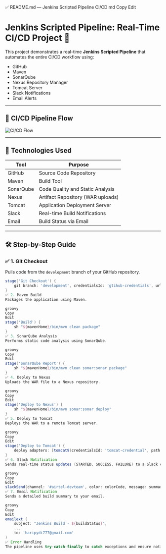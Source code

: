 ✅ README.md — Jenkins Scripted Pipeline CI/CD
md
Copy
Edit
# Jenkins Scripted Pipeline: Real-Time CI/CD Project 🚀

This project demonstrates a real-time **Jenkins Scripted Pipeline** that automates the entire CI/CD workflow using:

- GitHub
- Maven
- SonarQube
- Nexus Repository Manager
- Tomcat Server
- Slack Notifications
- Email Alerts

---

## 🧭 CI/CD Pipeline Flow

![CI/CD Flow](../CI-CD.arch.md.png)

---

## 🧱 Technologies Used

| Tool         | Purpose                            |
|--------------|-------------------------------------|
| GitHub       | Source Code Repository              |
| Maven        | Build Tool                          |
| SonarQube    | Code Quality and Static Analysis    |
| Nexus        | Artifact Repository (WAR uploads)   |
| Tomcat       | Application Deployment Server       |
| Slack        | Real-time Build Notifications       |
| Email        | Build Status via Email              |

---

## 🛠️ Step-by-Step Guide

### ✅ 1. Git Checkout

Pulls code from the `development` branch of your GitHub repository.

```groovy
stage('Git Checkout') {
    git branch: 'development', credentialsId: 'gtihub-credentials', url: 'https://github.com/HarikrishnaPydi/Maven-Web-Project.git'
}
✅ 2. Maven Build
Packages the application using Maven.

groovy
Copy
Edit
stage('Build') {
    sh "${mavenHome}/bin/mvn clean package"
}
✅ 3. SonarQube Analysis
Performs static code analysis using SonarQube.

groovy
Copy
Edit
stage('SonarQube Report') {
    sh "${mavenHome}/bin/mvn clean sonar:sonar package"
}
✅ 4. Deploy to Nexus
Uploads the WAR file to a Nexus repository.

groovy
Copy
Edit
stage('Deploy to Nexus') {
    sh "${mavenHome}/bin/mvn sonar:sonar deploy"
}
✅ 5. Deploy to Tomcat
Deploys the WAR to a remote Tomcat server.

groovy
Copy
Edit
stage('Deploy to Tomcat') {
    deploy adapters: [tomcat9(credentialsId: 'tomcat-credential', path: '', url: 'http://54.160.187.51:8080/')], contextPath: null, war: '**/maven-web-application.war'
}
✅ 6. Slack Notification
Sends real-time status updates (STARTED, SUCCESS, FAILURE) to a Slack channel.

groovy
Copy
Edit
slackSend(channel: '#airtel-devteam', color: colorCode, message: summary)
✅ 7. Email Notification
Sends a detailed build summary to your email.

groovy
Copy
Edit
emailext (
    subject: "Jenkins Build - ${buildStatus}",
    ...
    to: 'haripydi777@gmail.com'
)
✅ Error Handling
The pipeline uses try-catch-finally to catch exceptions and ensure notifications are always sent.


